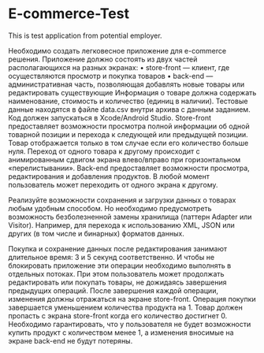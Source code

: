 # E-commerce-Test
This is test application from potential employer.

Необходимо создать легковесное приложение для e-commerce решения. Приложение должно состоять из двух частей располагающихся на разных экранах: • store-front — клиент, где осуществляются просмотр и покупка товаров • back-end — административная часть, позволяющая добавлять новые товары или редактировать существующие Информация о товаре должна содержать наименование, стоимость и количество (единиц в наличии). Тестовые данные находятся в файле data.csv внутри архива с данным заданием. Код должен запускаться в Xcode/Android Studio. Store-front предоставляет возможности просмотра полной информации об одной товарной позиции и перехода к следующей или предыдущей позиции. Товар отображается только в том случае если его количество больше нуля. Переход от одного товара к другому происходит с анимированным сдвигом экрана влево/вправо при горизонтальном «перелистывании». Back-end предоставляет возможности просмотра, редактирования и добавления продуктов. В любой момент пользователь может переходить от одного экрана к другому.

Реализуйте возможности сохранения и загрузки данных о товарах любым удобным способом. Но необходимо предусмотреть возможность безболезненной замены хранилища (паттерн Adapter или Visitor). Например, для перехода к использованию XML, JSON или других (в том числе и бинарных) форматов данных.

Покупка и сохранение данных после редактирования занимают длительное время: 3 и 5 секунд соответственно. И чтобы не блокировать приложение эти операции необходимо выполнять в отдельных потоках. При этом пользователь может продолжать редактировать или покупать товары, не дожидаясь завершения предыдущих операций. После завершения каждой операции, изменения должны отражаться на экране store-front. Операция покупки завершается уменьшением количества продукта на 1. Товар должен пропасть с экрана store-front когда его количество достигнет 0. Необходимо гарантировать, что у пользователя не будет возможности купить продукт с количеством менее 1, а изменения вносимые на экране back-end не будут потеряны.
